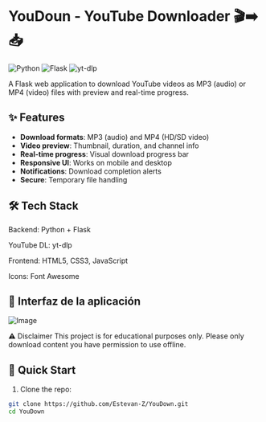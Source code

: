 # YouDoun - YouTube Downloader 🎬➡️📥

![Python](https://img.shields.io/badge/Python-3.8+-blue?logo=python)
![Flask](https://img.shields.io/badge/Flask-2.0+-lightgrey?logo=flask)
![yt-dlp](https://img.shields.io/badge/yt--dlp-Latest-orange)

A Flask web application to download YouTube videos as MP3 (audio) or MP4 (video) files with preview and real-time progress.

## ✨ Features
- **Download formats**: MP3 (audio) and MP4 (HD/SD video)
- **Video preview**: Thumbnail, duration, and channel info
- **Real-time progress**: Visual download progress bar
- **Responsive UI**: Works on mobile and desktop
- **Notifications**: Download completion alerts
- **Secure**: Temporary file handling


## 🛠️ Tech Stack
Backend: Python + Flask

YouTube DL: yt-dlp

Frontend: HTML5, CSS3, JavaScript

Icons: Font Awesome

## 📸 Interfaz de la aplicación

![Image](https://github.com/user-attachments/assets/ff9ab817-d338-43c5-bbf4-b28cb52b5d23)

⚠️ Disclaimer
This project is for educational purposes only. Please only download content you have permission to use offline.

## 🚀 Quick Start
1. Clone the repo:
```bash
git clone https://github.com/Estevan-Z/YouDown.git
cd YouDown

